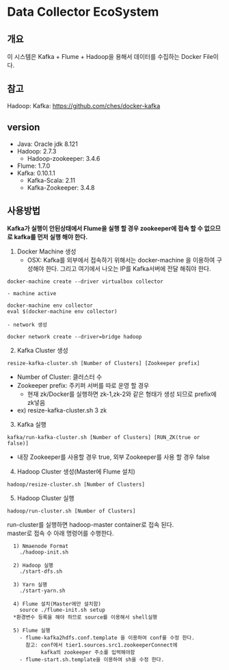 # Data Collector EcoSystem

## 개요
  이 시스템은 Kafka + Flume + Hadoop을 용해서 데이터를 수집하는 Docker File이다.
## 참고
  Hadoop:
  Kafka: https://github.com/ches/docker-kafka
## version
  - Java: Oracle jdk 8.121
  - Hadoop: 2.7.3
    - Hadoop-zookeeper: 3.4.6
  - Flume: 1.7.0
  - Kafka: 0.10.1.1
    - Kafka-Scala: 2.11
    - Kafka-Zookeeper: 3.4.8

## 사용방법
**Kafka가 실행이 안된상태에서 Flume을 실행 할 경우 zookeeper에 접속 할 수 없으므로 kafka를 먼저 실행 해야 한다.**
1. Docker Machine 생성
    - OSX: Kafka를 외부에서 접속하기 위해서는 docker-machine 을 이용하여 구성해야 한다. 그리고 여기에서 나오는 IP를 Kafka서버에 전달 해줘야 한다.
```
docker-machine create --driver virtualbox collector
```
    - machine active
```
docker-machine env collector
eval $(docker-machine env collector)
```
    - network 생성
```
docker network create --driver=bridge hadoop
```
2. Kafka Cluster 생성
```
resize-kafka-cluster.sh [Number of Clusters] [Zookeeper prefix]
```
  - Number of Cluster: 클러스터 수
  - Zookeeper prefix: 주키퍼 서버를 따로 운영 할 경우
    - 현재 zk/Docker를 실행하면 zk-1,zk-2와 같은 형태가 생성 되므로 prefix에 zk넣음
  - ex) resize-kafka-cluster.sh 3 zk

3. Kafka 실행
```
kafka/run-kafka-cluster.sh [Number of Clusters] [RUN_ZK(true or false)]
```
  - 내장 Zookeeper를 사용할 경우 true, 외부 Zookeeper를 사용 할 경우 false
4. Hadoop Cluster 생성(Master에 Flume 설치)
```
hadoop/resize-cluster.sh [Number of Clusters]
```

5. Hadoop Cluster 실행
```
hadoop/run-cluster.sh [Number of Clusters]
```
run-cluster를 실행하면 hadoop-master container로 접속 된다.  
master로 접속 수 아래 명령어를 수행한다.
```
  1) Nmaenode Format
    ./hadoop-init.sh

  2) Hadoop 실행
    ./start-dfs.sh

  3) Yarn 실행
    ./start-yarn.sh

  4) Flume 설치(Master에만 설치함)
    source ./flume-init.sh setup
  *환경변수 등록을 해야 하므로 source를 이용해서 shell실행

  5) Flume 실행
    - flume-kafka2hdfs.conf.template 을 이용하여 conf를 수정 한다.
      참고: conf에서 tier1.sources.src1.zookeeperConnect에
           kafka의 zookeeper 주소를 입력해야함
    - flume-start.sh.template을 이용하여 sh을 수정 한다.
```
